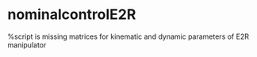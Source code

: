 # nominalcontrolE2R
%script is missing matrices for kinematic and dynamic parameters of E2R manipulator
